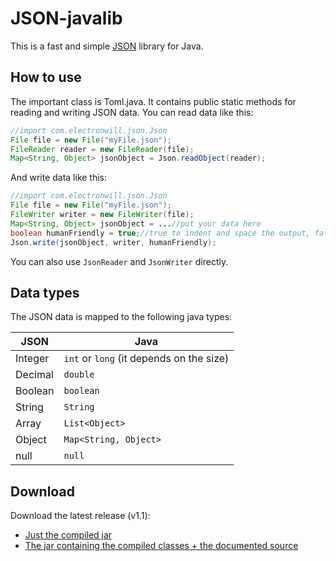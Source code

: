 # JSON-javalib
This is a fast and simple [JSON](json.org) library for Java.

## How to use
The important class is Toml.java. It contains public static methods for reading and writing JSON data.
You can read data like this:

```java
//import com.electronwill.json.Json
File file = new File("myFile.json");
FileReader reader = new FileReader(file);
Map<String, Object> jsonObject = Json.readObject(reader);
```

And write data like this:
```java
//import com.electronwill.json.Json
File file = new File("myFile.json");
FileWriter writer = new FileWriter(file);
Map<String, Object> jsonObject = ...//put your data here
boolean humanFriendly = true;//true to indent and space the output, false to compact it
Json.write(jsonObject, writer, humanFriendly);
```

You can also use `JsonReader` and `JsonWriter` directly.

## Data types
The JSON data is mapped to the following java types:

   JSON | Java
------- | -------
Integer | `int` or `long` (it depends on the size)
Decimal | `double`
Boolean | `boolean`
String  | `String`
Array   | `List<Object>`
Object  | `Map<String, Object>`
null    | `null`

## Download
Download the latest release (v1.1):
* [Just the compiled jar](https://github.com/TheElectronWill/JSON-javalib/releases/download/v1.1/JSON.lib.v1.1.by.TheElectronWill.jar)
* [The jar containing the compiled classes + the documented source](https://github.com/TheElectronWill/JSON-javalib/releases/download/v1.1/JSON.lib.v1.1.by.TheElectronWill.documented_source.jar)
